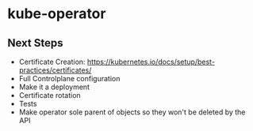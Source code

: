 # kube-operator


## Next Steps
- Certificate Creation: https://kubernetes.io/docs/setup/best-practices/certificates/
- Full Controlplane configuration
- Make it a deployment
- Certificate rotation
- Tests
- Make operator sole parent of objects so they won't be deleted by the API